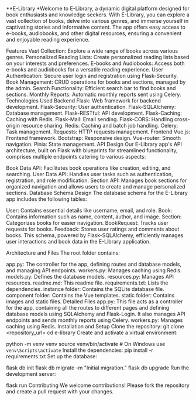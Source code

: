 **E-Library
*Welcome to E-Library, a dynamic digital platform designed for book enthusiasts and knowledge seekers. With E-Library, you can explore a vast collection of books, delve into various genres, and immerse yourself in captivating stories and informative content. The app offers easy access to e-books, audiobooks, and other digital resources, ensuring a convenient and enjoyable reading experience.

Features
Vast Collection: Explore a wide range of books across various genres.
Personalized Reading Lists: Create personalized reading lists based on your interests and preferences.
E-books and Audiobooks: Access both e-books and audiobooks for a versatile reading experience.
User Authentication: Secure user login and registration using Flask-Security.
Book Management: CRUD operations for books and sections, managed by the admin.
Search Functionality: Efficient search bar to find books and sections.
Monthly Reports: Automatic monthly reports sent using Celery.
Technologies Used
Backend
Flask: Web framework for backend development.
Flask-Security: User authentication.
Flask-SQLAlchemy: Database management.
Flask-RESTful: API development.
Flask-Caching: Caching with Redis.
Flask-Mail: Email sending.
Flask-CORS: Handling cross-origin resource sharing.
Redis: Caching and batch job handling.
Celery: Task management.
Requests: HTTP requests management.
Frontend
Vue.js: Frontend framework.
Bootstrap: Responsive design.
Vue-router: Smooth navigation.
Pinia: State management.
API Design
Our E-Library app's API architecture, built on Flask with blueprints for streamlined functionality, comprises multiple endpoints catering to various aspects:

Book Data API: Facilitates book operations like creation, editing, and searching.
User Data API: Handles user tasks such as authentication, registration, and role modification.
Section API: Manages book sections for organized navigation and allows users to create and manage personalized sections.
Database Schema Design
The database schema for the E-Library app includes the following tables:

User: Contains essential details like username, email, and role.
Book: Contains information such as name, content, author, and image.
Section: Categorizes books for easier navigation.
BookRequest: Tracks user requests for books.
Feedback: Stores user ratings and comments about books.
This schema, powered by Flask-SQLAlchemy, efficiently manages user interactions and book data in the E-Library application.

Architecture and Files
The root folder contains:

app.py: The controller for the app, defining routes and database models, and managing API endpoints.
workers.py: Manages caching using Redis.
models.py: Defines the database models.
resources.py: Manages API resources.
readme.md: This readme file.
requirements.txt: Lists the dependencies.
instance folder: Contains the SQLite database file.
component folder: Contains the Vue templates.
static folder: Contains images and static files.
Detailed Files
app.py: This file acts as a controller for the app, containing all the routes to different pages and defining database models using SQLAlchemy and Flask-Login. It also manages API endpoints and sends monthly reports using Celery.
workers.py: Manages caching using Redis.
Installation and Setup
Clone the repository:
git clone <repository_url>
cd e-library
Create and activate a virtual environment:

python -m venv venv
source venv/bin/activate  # On Windows use `venv\Scripts\activate`
Install the dependencies:
pip install -r requirements.txt
Set up the database:

flask db init
flask db migrate -m "Initial migration."
flask db upgrade
Run the development server:

flask run
Contributing
We welcome contributions! Please fork the repository and create a pull request with your changes.
